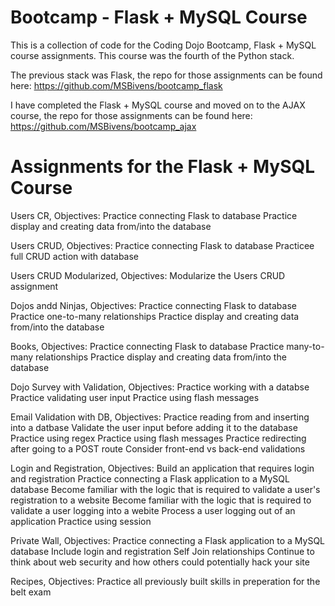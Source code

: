 # Bootcamp - Flask + MySQL Course
This is a collection of code for the Coding Dojo Bootcamp, Flask + MySQL course assignments. This course was the fourth of the Python stack.

The previous stack was Flask, the repo for those assignments can be found here: https://github.com/MSBivens/bootcamp_flask 

I have completed the Flask + MySQL course and moved on to the AJAX course, the repo for those assignments can be found here: https://github.com/MSBivens/bootcamp_ajax

# Assignments for the Flask + MySQL Course 
Users CR, Objectives:
    Practice connecting Flask to database
    Practice display and creating data from/into the database

Users CRUD, Objectives:
    Practice connecting Flask to database
    Practicee full CRUD action with database

Users CRUD Modularized, Objectives:
    Modularize the Users CRUD assignment

Dojos andd Ninjas, Objectives:
    Practice connecting Flask to database
    Practice one-to-many relationships
    Practice display and creating data from/into the database 

Books, Objectives:
    Practice connecting Flask to database
    Practice many-to-many relationships
    Practice display and creating data from/into the database

Dojo Survey with Validation, Objectives:
    Practice working with a databse
    Practice validating user input
    Practice using flash messages

Email Validation with DB, Objectives:
    Practice reading from and inserting into a datbase
    Validate the user input before adding it to the database
    Practice using regex
    Practice using flash messages
    Practice redirecting after going to a POST route
    Consider front-end vs back-end validations

Login and Registration, Objectives:
    Build an application that requires login and registration
    Practice connecting a Flask application to a MySQL database
    Become familiar with the logic that is required to validate a user's registration to a website
    Become familiar with the logic that is required to validate a user logging into a webite
    Process a user logging out of an application
    Practice using session

Private Wall, Objectives:
    Practice connecting a Flask application to a MySQL database
    Include login and registration
    Self Join relationships
    Continue to think about web security and how others could potentially hack your site

Recipes, Objectives:
    Practice all previously built skills in preperation for the belt exam